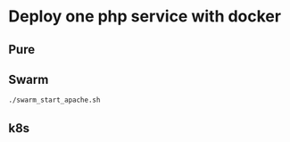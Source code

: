 # Deploy one php service with docker

## Pure

## Swarm

```bash
./swarm_start_apache.sh
```

## k8s

